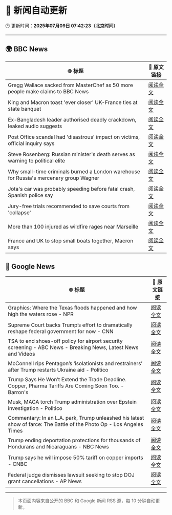 # 🧠 新闻自动更新

🕒 更新时间：**2025年07月09日 07:42:23（北京时间）**

---

## 🌍 BBC News

| 🌐 标题 | 🔗 原文链接 |
|--------|-------------|
| Gregg Wallace sacked from MasterChef as 50 more people make claims to BBC News | [阅读全文](https://www.bbc.com/news/articles/cewgz0qw77lo) |
| King and Macron toast 'ever closer' UK-France ties at state banquet | [阅读全文](https://www.bbc.com/news/articles/cvg87y6d5j4o) |
| Ex-Bangladesh leader authorised deadly crackdown, leaked audio suggests | [阅读全文](https://www.bbc.com/news/articles/cn4l1z5qd1vo) |
| Post Office scandal had 'disastrous' impact on victims, official inquiry says | [阅读全文](https://www.bbc.com/news/articles/cz9k4lvg77lo) |
| Steve Rosenberg: Russian minister's death serves as warning to political elite | [阅读全文](https://www.bbc.com/news/articles/c0l49310z2go) |
| Why small-time criminals burned a London warehouse for Russia's mercenary group Wagner | [阅读全文](https://www.bbc.com/news/articles/czjkke22gv9o) |
| Jota's car was probably speeding before fatal crash, Spanish police say | [阅读全文](https://www.bbc.com/news/articles/cn4l1n45l1xo) |
| Jury-free trials recommended to save courts from 'collapse' | [阅读全文](https://www.bbc.com/news/articles/cm2m808kml0o) |
| More than 100 injured as wildfire rages near Marseille | [阅读全文](https://www.bbc.com/news/articles/cp8mz44j6n6o) |
| France and UK to stop small boats together, Macron says | [阅读全文](https://www.bbc.com/news/articles/cr4wdv69796o) |

## 📰 Google News

| 🌐 标题 | 🔗 原文链接 |
|--------|-------------|
| Graphics: Where the Texas floods happened and how high the waters rose - NPR | [阅读全文](https://news.google.com/rss/articles/CBMifkFVX3lxTE4xd091YUk2OU1OMVV0OGpyV2EtOUZqSk9BaGdweVZuLUFqOUtoY2V0d21GNHpxYnRVQnhLUE1HRHdkenBYNDNvNXBpQjJDMlNJaVJPck1uOEJhdzZULW0tR3pHNDNuZXZYcEJicHZ6VTVoYnoxYUJfNjgyaUd5Zw?oc=5) |
| Supreme Court backs Trump’s effort to dramatically reshape federal government for now - CNN | [阅读全文](https://news.google.com/rss/articles/CBMickFVX3lxTE5oZlJQT3VmR21LbGtvTlo1X3ZwdENyREFCMGNpbldKcnZFUHVlb2JyOVNyODVPN1Z1TEZYUUFjMmtsSDNJaFk4b2tYZ2trLUlfN1Y2dWtOQTYwSVJoelJQc1U2aUdka3ZvdUJoYk5tV1ZQZ9IBd0FVX3lxTFB3Y3pFa1NQRHBRVUI0Y0VqSk5QTUR0bTdHb09oNWlSWk53SUt5cmdjaFBsN25nM01DcDRwbXR0Nm5OMUlmQzJ6N1hxNzNkZlBQSEh1WU1PdXlXbjVzSzY5aHpXdGVIUUxKUXR5WUgwaFBfZ0pYd29N?oc=5) |
| TSA to end shoes-off policy for airport security screening - ABC News - Breaking News, Latest News and Videos | [阅读全文](https://news.google.com/rss/articles/CBMinAFBVV95cUxQdVRrRl9kZmlBcXBEVTJfSHBkemdZQm1SNWdMY3V3Z1dtX0lQQmdPNDZ3aEVZT3FlMmN6eERnVlJqa0Rfdk9tWVZMTXAxWmNURW9UdXAyQUVfSkh3Y3EzaGZBSEhibXZ4cHVOelQzVmlFUUdyb1pJem52VkZuUDhEdm1zNzNUdWd4T1VQeVZTTlEwR0JBaU0tMHdSOErSAaIBQVVfeXFMTkNITld2M2RibWpxMDAyLTM5YlVaZTNVdlBwVjFJLVV1Ulp4WnVoTTBCWGR6ejdGdkxXOHdhUTVXd052WU1EZ2gyY3VudlVGM1lIYjF6VklXVHRFcUdXclBGdDZoV055UW5WSGlPdWdJa3U1SjVBYnFoMVBTN2lmUWRSSUtoT1FRcmRQM1FTTFcwM1EwakNHYWlwUjg1Q0NRWE9B?oc=5) |
| McConnell rips Pentagon’s ‘isolationists and restrainers’ after Trump restarts Ukraine aid - Politico | [阅读全文](https://news.google.com/rss/articles/CBMipgFBVV95cUxPZXE0LWJ2ZTJtUHo1ei1sa2g2SHBOY21RWGNiR2dNTElSNUw2NWFkQlp1QmdBQ0NvQ0x1aFM2ckEyZklUVlBURzJES205SVFyU2xQWlphYkVzeHNDWjE0MlpsNDhvbUVmc2tmeWR4SUhIcGhzaDQ1aHdTV1NzNmh2NkQ5RDF5VzJMcU9xbGxYdS12cUJGb3VPYU5CLW9vWmh6U0hrZzJn?oc=5) |
| Trump Says He Won’t Extend the Trade Deadline. Copper, Pharma Tariffs Are Coming Soon Too. - Barron's | [阅读全文](https://news.google.com/rss/articles/CBMijgFBVV95cUxNcTBrazR3MEFPQ1VIbkRwdnM3RGJWRjRCUEM1TUtfYk1RQzdVendqbkV0Z0l6LVFmRG9GY2dIS1UxNHVqQlJNUFV5ajFvS3ZHMk0yNVVYaE1weU5UMFVBekR6VDZ0UVJKRkhXQkNFOUE2QUJ0a0p3LThLMzZXVWU1XzVMTGZiY0R4a1VFUzZ3?oc=5) |
| Musk, MAGA torch Trump administration over Epstein investigation - Politico | [阅读全文](https://news.google.com/rss/articles/CBMijwFBVV95cUxQT2FrcVBWdndhOExiVUplcER6R2l0bFd4UVNQdkZpS2pkQ0FJSkFzTGMtZmIwT1dkWWVaWlMzNkhKeFBYc0F2Qk9tcUFDRlktT0ZzQTFTNnFPZHI1NmxobDZSSzVRaFhPaVdPVlBqYVNCQ1kyTG9ZOWN1QmJGOGYtUC1vS2Izb3dubFZmWDB0bw?oc=5) |
| Commentary: In an L.A. park, Trump unleashed his latest show of farce: The Battle of the Photo Op - Los Angeles Times | [阅读全文](https://news.google.com/rss/articles/CBMimgFBVV95cUxNeENiakxDLVNpTmlLRWpCdER6M0djakNudG1VTHZwM1lNSHRPX2o5RkZIR3ZFbjRoX1ZFbXhXajRqUFNSclNJVmtobXByelNLdFBicGVSdTdyUEZzNmN1dGxoMUFTQnA0T3owZU1EUDI1aGt4MnNmRXZKZllzZGgxYW4zT0g2bFBLc2N3WF9OM1ZLRUN3a3R2end3?oc=5) |
| Trump ending deportation protections for thousands of Hondurans and Nicaraguans - NBC News | [阅读全文](https://news.google.com/rss/articles/CBMitgFBVV95cUxQdll5MlpjTE1qcWZHX0tiTkpud2J0NktDOExydy1DQnNvZWttazRrdU1udVJmTFpGSGdUZkJlVGdLTVhQYllOa3ROWFlYRjJDc0VwNjRtUXJsV0FHYm5yZFlaV1liT1B4SnY2Q2dHeUtaazRCQkpVSWQ5WHhoOWl6dVJ6SllkR3JyWS14TzNYdVZ1UWNDbVZmQVdiZE1rWGk4VDc2WUp2N1BCYnBTV1hxSXN4MlBLZ9IBVkFVX3lxTE5hTzRhRlAyM1dhOGNYcWNoNVc4Wko2WDJZV19JUUpXdC1ZNDhtdDZaQ1Vrb01QelBpZUlEdl9uZ0lLMWViZG5tRnVkcHkxZVV1REdnc2Rn?oc=5) |
| Trump says he will impose 50% tariff on copper imports - CNBC | [阅读全文](https://news.google.com/rss/articles/CBMicEFVX3lxTE15Z3VDcERibnREdkI5bjR0bFJnNWZOdWZVTUMyX2dCZFp5Vm9qY05vWEdnZmx4WC1IZjF1RzJ4RkVUYmUwMVNOeFRhWk9Jc3VYMmUxM1RGc19sVy1QM1QwbnB4S05MTmdaVm1tWmdjblHSAXZBVV95cUxOZlVuaU5uZzVmOUkyMjJCam5ZT2JpVGo4UmYtTUt1V25QVTJBT2NrVEVUQm0xQWJiUjdnc3ZZMEZUamYzcWV2VGFGSWRtbmt0ZGFEZExISC1lZGJza096X2hPczhMdHdRSGxHVFVrX0pUME4zaUln?oc=5) |
| Federal judge dismisses lawsuit seeking to stop DOJ grant cancellations - AP News | [阅读全文](https://news.google.com/rss/articles/CBMisAFBVV95cUxObzVPTS1nR3Q0MXU2eFJtR3NLVlBEWk5hNWY2dHVMUUZCcmdiV0xZaGJSdjJDekozUjNvbG1MNnNtVjloUGJYbEdBVXptZTh3eDBOVk9seEhGUUlxeVVLaDhHazk4TmZuNjVnUUxrMVN1eGtvS0JyaHlaUldvdUVHX0NyZTV3RzAyTEU4X2dOa3k0WnNlVmQ2c0FBQTVQNDM4SVVXeE03OG5oU2xHMWJHTw?oc=5) |

---
> 本页面内容来自公开的 BBC 和 Google 新闻 RSS 源，每 10 分钟自动更新。